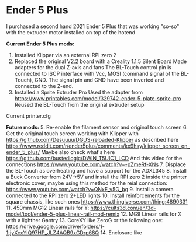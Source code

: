 # Ender 5 Plus

I purchased a second hand 2021 Ender 5 Plus that was working "so-so" with the extruder motor installed on top of the hotend

**Current Ender 5 Plus mods:**
1. Installed Klipper via an external RPI zero 2
2. Replaced the original V2.2 board with a Creality 1.1.5 Silent Board
  Made adapters for the dual Z-axis and fans
  The BL-Touch control pin is connected to ISCP interface with Vcc, MOSI (command signal of the BL-Touch), GND. The signal pin and GND have been inverted and connected to the Z-end.
4. Installed a Sprite Extruder Pro
  Used the adapter from https://www.printables.com/model/329742-ender-5-plate-sprite-pro
  Reused the BL-Touch from the original extruder setup

Current printer.cfg

**Future mods:**
5. Re-enable the filament sensor and original touch screen
6. Get the original touch screen working with Klipper with https://github.com/Desuuuu/DGUS-reloaded-Klipper as described here https://www.reddit.com/r/ender5plus/comments/kx9hsy/klipper_screen_on_ender_5_plus/
Maybe also check what's here https://github.com/bustedlogic/DWIN_T5UIC1_LCD 
And this video for the connections https://www.youtube.com/watch?v=-pZmeRf-XNs
7. Displace the BL-Touch as overheating and have a support for the ADXL345
8. Install a Buck Converter from 24V->5V and install the RPI zero 2 inside the printer electronic cover, maybe using this method for the reial connection: https://www.youtube.com/watch?v=QNxE_v5G_bg
9. Install a camera connected to the RPI zero 2+LED lights
10. Install reinforcements for the square chassis, like such ones https://www.thingiverse.com/thing:4890331
11. 450mm MG12 Linear rails for Y: https://cults3d.com/en/3d-model/tool/ender-5-plus-linear-rail-mod-remix
12. MG9 Linear rails for X with a lighther Gantry
13. CoreXY like ZeroG or the following one: https://drive.google.com/drive/folders/1-1tjyXcxYlQ97HP_JLZ4AQB9xGDrp68Q 
14. Enclosure like 
